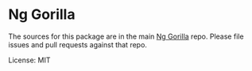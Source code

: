 Ng Gorilla
=======

The sources for this package are in the main [Ng Gorilla](https://github.com/shayan-ghzl/ng-gorilla) repo. Please file issues and pull requests against that repo.

License: MIT
